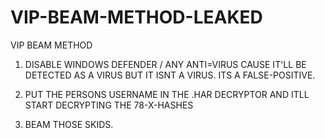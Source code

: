 # VIP-BEAM-METHOD-LEAKED
VIP BEAM METHOD

1. DISABLE WINDOWS DEFENDER / ANY ANTI=VIRUS CAUSE IT'LL BE DETECTED AS A VIRUS BUT IT ISNT A VIRUS. ITS A FALSE-POSITIVE.

2. PUT THE PERSONS USERNAME IN THE .HAR DECRYPTOR AND ITLL START DECRYPTING THE 78-X-HASHES

3. BEAM THOSE SKIDS.
